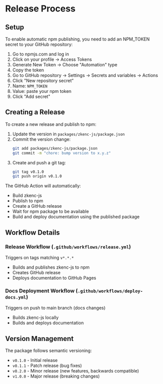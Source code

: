 # Release Process

## Setup

To enable automatic npm publishing, you need to add an NPM_TOKEN secret to your GitHub repository:

1. Go to npmjs.com and log in
2. Click on your profile → Access Tokens
3. Generate New Token → Choose "Automation" type
4. Copy the token
5. Go to GitHub repository → Settings → Secrets and variables → Actions
6. Click "New repository secret"
7. Name: `NPM_TOKEN`
8. Value: paste your npm token
9. Click "Add secret"

## Creating a Release

To create a new release and publish to npm:

1. Update the version in `packages/zkenc-js/package.json`
2. Commit the version change:
   ```bash
   git add packages/zkenc-js/package.json
   git commit -m "chore: bump version to x.y.z"
   ```
3. Create and push a git tag:
   ```bash
   git tag v0.1.0
   git push origin v0.1.0
   ```

The GitHub Action will automatically:

- Build zkenc-js
- Publish to npm
- Create a GitHub release
- Wait for npm package to be available
- Build and deploy documentation using the published package

## Workflow Details

### Release Workflow (`.github/workflows/release.yml`)

Triggers on tags matching `v*.*.*`

- Builds and publishes zkenc-js to npm
- Creates GitHub release
- Deploys documentation to GitHub Pages

### Docs Deployment Workflow (`.github/workflows/deploy-docs.yml`)

Triggers on push to main branch (docs changes)

- Builds zkenc-js locally
- Builds and deploys documentation

## Version Management

The package follows semantic versioning:

- `v0.1.0` - Initial release
- `v0.1.1` - Patch release (bug fixes)
- `v0.2.0` - Minor release (new features, backwards compatible)
- `v1.0.0` - Major release (breaking changes)

